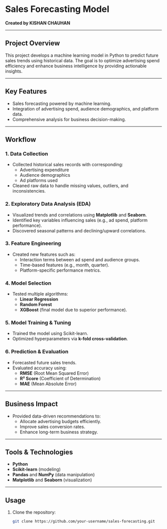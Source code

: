 # Sales Forecasting Model  
**Created by KISHAN CHAUHAN**  

---

## Project Overview  
This project develops a machine learning model in Python to predict future sales trends using historical data. The goal is to optimize advertising spend efficiency and enhance business intelligence by providing actionable insights.  

---

## Key Features  
- Sales forecasting powered by machine learning.  
- Integration of advertising spend, audience demographics, and platform data.  
- Comprehensive analysis for business decision-making.  

---

## Workflow  

### 1. Data Collection  
- Collected historical sales records with corresponding:  
  - Advertising expenditure  
  - Audience demographics  
  - Ad platforms used  
- Cleaned raw data to handle missing values, outliers, and inconsistencies.  

### 2. Exploratory Data Analysis (EDA)  
- Visualized trends and correlations using **Matplotlib** and **Seaborn**.  
- Identified key variables influencing sales (e.g., ad spend, platform performance).  
- Discovered seasonal patterns and declining/upward correlations.  

### 3. Feature Engineering  
- Created new features such as:  
  - Interaction terms between ad spend and audience groups.  
  - Time-based features (e.g., month, quarter).  
  - Platform-specific performance metrics.  

### 4. Model Selection  
- Tested multiple algorithms:  
  - **Linear Regression**  
  - **Random Forest**  
  - **XGBoost** (final model due to superior performance).  

### 5. Model Training & Tuning  
- Trained the model using Scikit-learn.  
- Optimized hyperparameters via **k-fold cross-validation**.  

### 6. Prediction & Evaluation  
- Forecasted future sales trends.  
- Evaluated accuracy using:  
  - **RMSE** (Root Mean Squared Error)  
  - **R² Score** (Coefficient of Determination)  
  - **MAE** (Mean Absolute Error)  

---

## Business Impact  
- Provided data-driven recommendations to:  
  - Allocate advertising budgets efficiently.  
  - Improve sales conversion rates.  
  - Enhance long-term business strategy.  

---

## Tools & Technologies  
- **Python**  
- **Scikit-learn** (modeling)  
- **Pandas** and **NumPy** (data manipulation)  
- **Matplotlib** and **Seaborn** (visualization)  

---

## Usage  
1. Clone the repository:  
   ```bash  
   git clone https://github.com/your-username/sales-forecasting.git  
